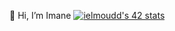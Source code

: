 👋 Hi, I’m Imane
[![ielmoudd's 42 stats](https://badge.mediaplus.ma/greenbinary/ielmoudd)](https://github.com/oakoudad/badge42)
